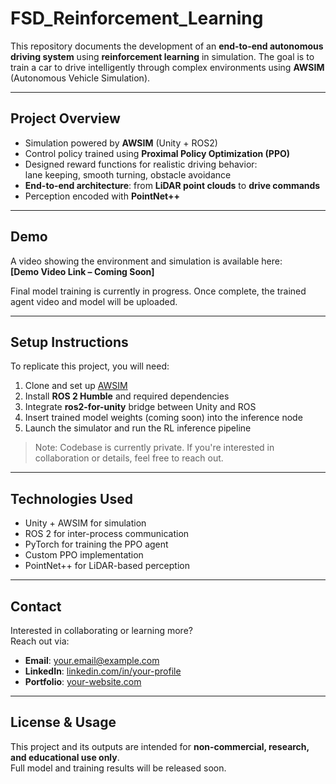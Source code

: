 # FSD_Reinforcement_Learning

This repository documents the development of an **end-to-end autonomous driving system** using **reinforcement learning** in simulation. The goal is to train a car to drive intelligently through complex environments using **AWSIM** (Autonomous Vehicle Simulation).

---

## Project Overview

- Simulation powered by **AWSIM** (Unity + ROS2)
- Control policy trained using **Proximal Policy Optimization (PPO)**
- Designed reward functions for realistic driving behavior:  
  lane keeping, smooth turning, obstacle avoidance
- **End-to-end architecture**: from **LiDAR point clouds** to **drive commands**
- Perception encoded with **PointNet++**

---

## Demo

A video showing the environment and simulation is available here:  
**[Demo Video Link – Coming Soon]**

Final model training is currently in progress. Once complete, the trained agent video and model will be uploaded.

---

## Setup Instructions

To replicate this project, you will need:

1. Clone and set up [AWSIM](https://github.com/tier4/AWSIM)
2. Install **ROS 2 Humble** and required dependencies
3. Integrate **ros2-for-unity** bridge between Unity and ROS
4. Insert trained model weights (coming soon) into the inference node
5. Launch the simulator and run the RL inference pipeline

> Note: Codebase is currently private. If you're interested in collaboration or details, feel free to reach out.

---

## Technologies Used

- Unity + AWSIM for simulation
- ROS 2 for inter-process communication
- PyTorch for training the PPO agent
- Custom PPO implementation
- PointNet++ for LiDAR-based perception

---

## Contact

Interested in collaborating or learning more?  
Reach out via:

- **Email**: your.email@example.com  
- **LinkedIn**: [linkedin.com/in/your-profile](https://linkedin.com/in/your-profile)  
- **Portfolio**: [your-website.com](https://your-website.com)

---

## License & Usage

This project and its outputs are intended for **non-commercial, research, and educational use only**.  
Full model and training results will be released soon.
